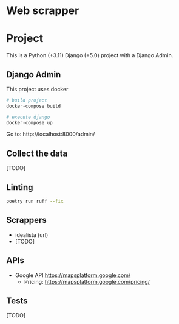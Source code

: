 # Web scrapper

# Project
This is a Python (+3.11) Django (+5.0) project with a Django Admin.

## Django Admin
This project uses docker
```sh
# build project
docker-compose build
```
```sh
# execute django
docker-compose up
```

Go to: http://localhost:8000/admin/


## Collect the data
[TODO]

## Linting
```sh
poetry run ruff --fix
```

## Scrappers
* idealista (url)
* [TODO]
  
## APIs
* Google API https://mapsplatform.google.com/
  * Pricing: https://mapsplatform.google.com/pricing/

## Tests
[TODO]